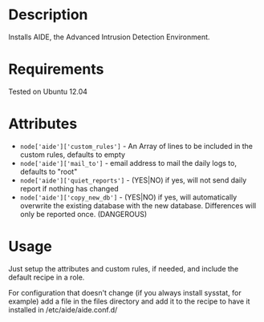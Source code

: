 Description
===========
Installs AIDE, the Advanced Intrusion Detection Environment.

Requirements
============
Tested on Ubuntu 12.04

Attributes
==========
* `node['aide']['custom_rules']` - An Array of lines to be included in the custom rules, defaults to empty
* `node['aide']['mail_to']` - email address to mail the daily logs to, defaults to "root"
* `node['aide']['quiet_reports']` - (YES|NO) if yes, will not send daily report if nothing has changed
* `node['aide']['copy_new_db']` - (YES|NO) if yes, will automatically overwrite the existing database with
                                  the new database.  Differences will only be reported once. (DANGEROUS)

Usage
=====
Just setup the attributes and custom rules, if needed, and include the default recipe in a role.

For configuration that doesn't change (if you always install sysstat, for example) add a file in the files directory
and add it to the recipe to have it installed in /etc/aide/aide.conf.d/

